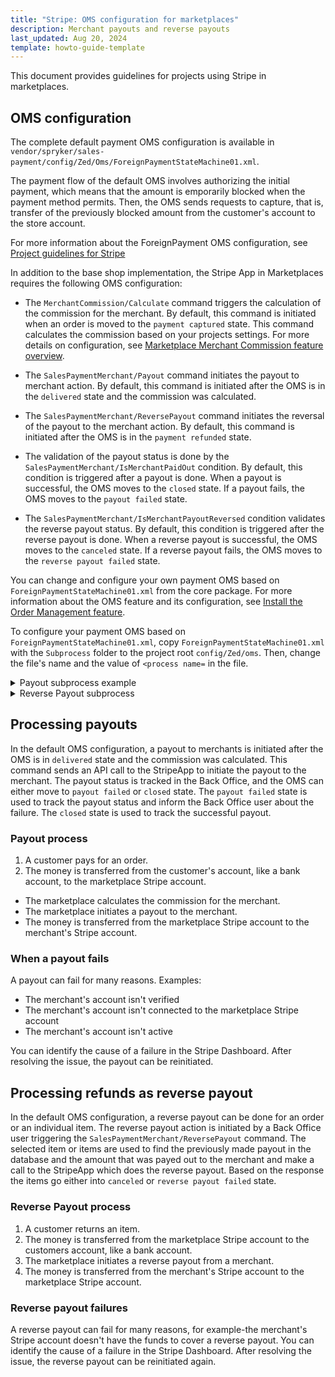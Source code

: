 ```yaml
---
title: "Stripe: OMS configuration for marketplaces"
description: Merchant payouts and reverse payouts
last_updated: Aug 20, 2024
template: howto-guide-template
---
```


This document provides guidelines for projects using Stripe in marketplaces.

## OMS configuration

The complete default payment OMS configuration is available in `vendor/spryker/sales-payment/config/Zed/Oms/ForeignPaymentStateMachine01.xml`.

The payment flow of the default OMS involves authorizing the initial payment, which means that the amount is emporarily blocked when the payment method permits. Then, the OMS sends requests to capture, that is, transfer of the previously blocked amount from the customer's account to the store account.

For more information about the ForeignPayment OMS configuration, see [Project guidelines for Stripe](/docs/pbc/all/payment-service-provider/{{page.version}}/base-shop/third-party-integrations/stripe/project-guidelines-for-stripe.html)

In addition to the base shop implementation, the Stripe App in Marketplaces requires the following OMS configuration:

* The `MerchantCommission/Calculate` command triggers the calculation of the commission for the merchant. By default, this command is initiated when an order is moved to the `payment captured` state. This command calculates the commission based on your projects settings. For more details on configuration, see  [Marketplace Merchant Commission feature overview](/docs/pbc/all/merchant-management/202410.0/marketplace/marketplace-merchant-commission-feature-overview.html).

* The `SalesPaymentMerchant/Payout` command initiates the payout to merchant action. By default, this command is initiated after the OMS is in the `delivered` state and the commission was calculated.

* The `SalesPaymentMerchant/ReversePayout` command initiates the reversal of the payout to the merchant action. By default, this command is initiated after the OMS is in the `payment refunded` state.

* The validation of the payout status is done by the `SalesPaymentMerchant/IsMerchantPaidOut` condition. By default, this condition is triggered after a payout is done. When a payout is successful, the OMS moves to the `closed` state. If a payout fails, the OMS moves to the `payout failed` state.

* The `SalesPaymentMerchant/IsMerchantPayoutReversed` condition validates the reverse payout status. By default, this condition is triggered after the reverse payout is done. When a reverse payout is successful, the OMS moves to the `canceled` state. If a reverse payout fails, the OMS moves to the `reverse payout failed` state.

You can change and configure your own payment OMS based on `ForeignPaymentStateMachine01.xml` from the core package. For more information about the OMS feature and its configuration, see [Install the Order Management feature](/docs/pbc/all/order-management-system/{{page.version}}/base-shop/install-and-upgrade/install-features/install-the-order-management-feature.html).

To configure your payment OMS based on `ForeignPaymentStateMachine01.xml`, copy `ForeignPaymentStateMachine01.xml` with the `Subprocess` folder to the project root `config/Zed/oms`. Then, change the file's name and the value of `<process name=` in the file.

<details>
  <summary>Payout subprocess example</summary>

```xml
<?xml version="1.0"?>
<statemachine
        xmlns="spryker:oms-01"
        xmlns:xsi="http://www.w3.org/2001/XMLSchema-instance"
        xsi:schemaLocation="spryker:oms-01 http://static.spryker.com/oms-01.xsd"
>

   <process name="MerchantPayout">

      <states>
         <state name="merchant payout ready" display="oms.state.payout-merchant"/>
         <state name="payout failed" display="oms.state.payout-failed"/>
      </states>

      <transitions>

         <transition condition="SalesPaymentMerchant/IsMerchantPaidOut" happy="true">
            <source>merchant payout ready</source>
            <target>closed</target>
            <event>payout merchant</event>
         </transition>

         <transition>
            <source>merchant payout ready</source>
            <target>payout failed</target>
            <event>payout merchant</event>
         </transition>

         <transition>
            <source>payout failed</source>
            <target>merchant payout ready</target>
            <event>retry payout merchant</event>
         </transition>

      </transitions>

      <events>
         <event name="payout merchant" onEnter="true" command="SalesPaymentMerchant/Payout"/>
         <event name="retry payout merchant" manual="true"/>
         <event name="close" manual="true"/>
      </events>
   </process>

</statemachine>
```

</details>


<details>
  <summary>Reverse Payout subprocess</summary>

```xml
<?xml version="1.0"?>
<statemachine
        xmlns="spryker:oms-01"
        xmlns:xsi="http://www.w3.org/2001/XMLSchema-instance"
        xsi:schemaLocation="spryker:oms-01 http://static.spryker.com/oms-01.xsd"
>

   <process name="MerchantPayoutReverse">

      <states>
         <state name="merchant payout reverse ready" display="oms.state.payout-reversed"/>
         <state name="reverse payout failed" display="oms.state.payout-reversal-failed"/>
      </states>

      <transitions>

         <transition condition="SalesPaymentMerchant/IsMerchantPayoutReversed">
            <source>merchant payout reverse ready</source>
            <target>canceled</target>
            <event>reverse payout</event>
         </transition>

         <transition>
            <source>merchant payout reverse ready</source>
            <target>reverse payout failed</target>
            <event>reverse payout</event>
         </transition>

         <transition>
            <source>reverse payout failed</source>
            <target>merchant payout reverse ready</target>
            <event>retry reverse payout</event>
         </transition>

      </transitions>

      <events>
         <event name="reverse payout" onEnter="true" command="SalesPaymentMerchant/ReversePayout"/>
         <event name="retry reverse payout" manual="true"/>
         <event name="canceled" manual="true"/>
      </events>
   </process>

</statemachine>
```

</details>


## Processing payouts

In the default OMS configuration, a payout to merchants is initiated after the OMS is in `delivered` state and the commission was calculated. This command sends an API call to the StripeApp to initiate the payout to the merchant. The payout status is tracked in the Back Office, and the OMS can either move to `payout failed` or `closed` state. The `payout failed` state is used to track the payout status and inform the Back Office user about the failure. The `closed` state is used to track the successful payout.

### Payout process

1. A customer pays for an order.
2. The money is transferred from the customer's account, like a bank account, to the marketplace Stripe account.
- The marketplace calculates the commission for the merchant.
- The marketplace initiates a payout to the merchant.
- The money is transferred from the marketplace Stripe account to the merchant's Stripe account.

### When a payout fails

A payout can fail for many reasons. Examples:
* The merchant's account isn't verified
* The merchant's account isn't connected to the marketplace Stripe account
* The merchant's account isn't active

You can identify the cause of a failure in the Stripe Dashboard. After resolving the issue, the payout can be reinitiated.

## Processing refunds as reverse payout

In the default OMS configuration, a reverse payout can be done for an order or an individual item. The reverse payout action is initiated by a Back Office user triggering the `SalesPaymentMerchant/ReversePayout` command. The selected item or items are used to find the previously made payout in the database and the amount that was payed out to the merchant and make a call to the StripeApp which does the reverse payout. Based on the response the items go either into `canceled` or `reverse payout failed` state.

### Reverse Payout process

1. A customer returns an item.
2. The money is transferred from the marketplace Stripe account to the customers account, like a bank account.
3. The marketplace initiates a reverse payout from a merchant.
4. The money is transferred from the merchant's Stripe account to the marketplace Stripe account.


### Reverse payout failures

A reverse payout can fail for many reasons, for example-the merchant's Stripe account doesn't have the funds to cover a reverse payout. You can identify the cause of a failure in the Stripe Dashboard. After resolving the issue, the reverse payout can be reinitiated again.
